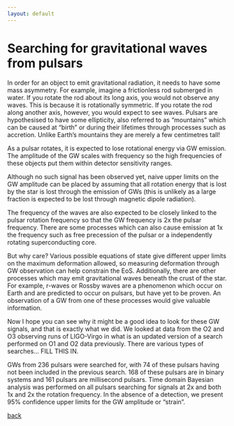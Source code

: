 ```yaml
---
layout: default
---
```


# Searching for gravitational waves from pulsars

In order for an object to emit gravitational radiation, it needs to have some mass asymmetry. For example, imagine a frictionless rod submerged in water. If you rotate the rod about its long axis, you would not observe any waves. This is because it is rotationally symmetric. If you rotate the rod along another axis, however, you would expect to see waves. Pulsars are hypothesised to have some ellipticity, also referred to as “mountains” which can be caused at “birth” or during their lifetimes through processes such as accretion. Unlike Earth’s mountains they are merely a few centimetres tall!

As a pulsar rotates, it is expected to lose rotational energy via GW emission. The amplitude of the GW scales with frequency so the high frequencies of these objects put them within detector sensitivity ranges. 

Although no such signal has been observed yet, naive upper limits on the GW amplitude can be placed by assuming that all rotation energy that is lost by the star is lost through the emission of GWs (this is unlikely as a large fraction is expected to be lost through magnetic dipole radiation).

The frequency of the waves are also expected to be closely linked to the pulsar rotation frequency so that the GW frequency is 2x the pulsar frequency. There are some processes which can also cause emission at 1x the frequency such as free precession of the pulsar or a independently rotating superconducting core. 

But why care? Various possible equations of state give different upper limits on the maximum deformation allowed, so measuring deformation through GW observation can help constrain the EoS. Additionally, there are other processes which may emit gravitational waves beneath the crust of the star. For example, r-waves or Rossby waves are a phenomenon which occur on Earth and are predicted to occur on pulsars, but have yet to be proven. An observation of a GW from one of these processes would give valuable information.

Now I hope you can see why it might be a good idea to look for these GW signals, and that is exactly what we did. We looked at data from the O2 and O3 observing runs of LIGO-Virgo in what is an updated version of a search performed on O1 and O2 data previously. There are various types of searches… FILL THIS IN.

GWs from 236 pulsars were searched for, with 74 of these pulsars having not been included in the previous search. 168 of these pulsars are in binary systems and 161 pulsars are millisecond pulsars. Time domain Bayesian analysis was performed on all pulsars searching for signals at 2x and both 1x and 2x the rotation frequency. In the absence of a detection, we present 95% confidence upper limits for the GW amplitude or “strain”.

[back](https://alhewitt.github.io/)
